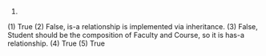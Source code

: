 1.
 (1) True
 (2) False, is-a relationship is implemented via inheritance.
 (3) False, Student should be the composition of Faculty and Course, so it is has-a relationship.
 (4) True
 (5) True


